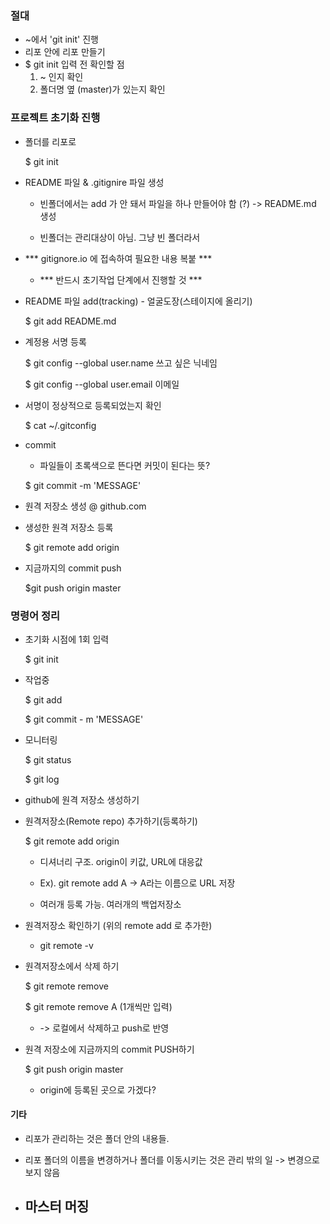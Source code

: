 ### 절대 

- ~에서 'git init' 진행
- 리포 안에 리포 만들기
- $ git init 입력 전 확인할 점
  1. ~ 인지 확인
  2. 폴더명 옆 (master)가 있는지 확인

### 프로젝트 초기화 진행

- 폴더를 리포로 

  $ git init

- README 파일 & .gitignire 파일 생성 

  - 빈폴더에서는 add 가 안 돼서 파일을 하나 만들어야 함 (?) -> README.md 생성

  - 빈폴더는 관리대상이 아님. 그냥 빈 폴더라서

- *** gitignore.io 에 접속하여 필요한 내용 복붙 ***

  - *** 반드시 초기작업 단계에서 진행할 것 ***

- README 파일 add(tracking) - 얼굴도장(스테이지에 올리기)

  $ git add README.md

- 계정용 서명 등록

  $ git config --global user.name  쓰고 싶은 닉네임

  $ git config --global user.email 이메일

- 서명이 정상적으로 등록되었는지 확인

  $ cat ~/.gitconfig

- commit

  - 파일들이 초록색으로 뜬다면 커밋이 된다는 뜻?

  $ git commit -m 'MESSAGE'

- 원격 저장소 생성 @ github.com

- 생성한 원격 저장소 등록

  $ git remote add origin <URL>

- 지금까지의 commit push

  $git push origin master

### 명령어 정리

- 초기화 시점에 1회 입력

  $ git init

- 작업중

  $ git add<Filename>

  $ git commit - m 'MESSAGE'

- 모니터링

  $ git status

  $ git log

- github에 원격 저장소 생성하기

- 원격저장소(Remote repo) 추가하기(등록하기)

  $ git remote add origin <URL>

  - 디셔너리 구조. origin이 키값, URL에 대응값
  - Ex). git remote add A <URL> -> A라는 이름으로 URL 저장

  - 여러개 등록 가능. 여러개의 백업저장소

- 원격저장소 확인하기 (위의 remote add 로 추가한)

  - git remote -v

- 원격저장소에서 삭제 하기

  $ git remote remove <name>

  $ git remote remove  A (1개씩만 입력)

  - -> 로컬에서 삭제하고 push로 반영

- 원격 저장소에 지금까지의 commit PUSH하기

  $ git push origin master

  - origin에 등록된 곳으로 가겠다?



#### 기타

-  리포가 관리하는 것은 폴더 안의 내용들.
  - 리포 폴더의 이름을 변경하거나 폴더를 이동시키는 것은 관리 밖의 일 -> 변경으로 보지 않음

- 마스터 머징
  - 